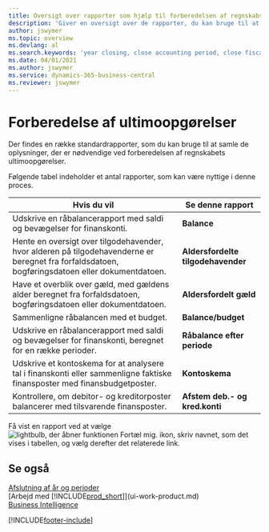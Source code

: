 ```yaml
---
title: Oversigt over rapporter som hjælp til forberedelsen af regnskabsafslutning | Microsoft Docs
description: 'Giver en oversigt over de rapporter, du kan bruge til at samle oplysninger til udarbejdelse af virksomhedens ultimoopgørelser ved regnskabsårets afslutning.'
author: jswymer
ms.topic: overview
ms.devlang: al
ms.search.keywords: 'year closing, close accounting period, close fiscal year, aging, creditor payments, vendor payments, assets, liabilities, equity, analysis, reporting, financial report, business intelligence, BI, Power Bi, KPI'
ms.date: 04/01/2021
ms.author: jswymer
ms.service: dynamics-365-business-central
ms.reviewer: jswymer
---
```

# Forberedelse af ultimoopgørelser
Der findes en række standardrapporter, som du kan bruge til at samle de oplysninger, der er nødvendige ved forberedelsen af regnskabets ultimoopgørelser.

Følgende tabel indeholder et antal rapporter, som kan være nyttige i denne proces.  

| Hvis du vil | Se denne rapport |
| --- | --- |
| Udskrive en råbalancerapport med saldi og bevægelser for finanskonti. |**Balance** |
| Hente en oversigt over tilgodehavender, hvor alderen på tilgodehavenderne er beregnet fra forfaldsdatoen, bogføringsdatoen eller dokumentdatoen. |**Aldersfordelte tilgodehavender** |
| Have et overblik over gæld, med gældens alder beregnet fra forfaldsdatoen, bogføringsdatoen eller dokumentdatoen. |**Aldersfordelt gæld** |
| Sammenligne råbalancen med et budget. |**Balance/budget** |
| Udskrive en råbalancerapport med saldi og bevægelser for finanskonti, beregnet for en række perioder. |**Råbalance efter periode** |
| Udskrive et kontoskema for at analysere tal i finanskonti eller sammenligne faktiske finansposter med finansbudgetposter. |**Kontoskema** |
| Kontrollere, om debitor- og kreditorposter balancerer med tilsvarende finansposter. |**Afstem deb.- og kred.konti** |

Få vist en rapport ved at vælge ![lightbulb, der åbner funktionen Fortæl mig.](media/ui-search/search_small.png "Fortæl mig, hvad du vil foretage dig") ikon, skriv navnet, som det vises i tabellen, og vælg derefter det relaterede link.

## Se også
[Afslutning af år og perioder](year-close-years-periods.md)  
[Arbejd med [!INCLUDE[prod_short](includes/prod_short.md)]](ui-work-product.md)  
[Business Intelligence](bi.md)


[!INCLUDE[footer-include](includes/footer-banner.md)]